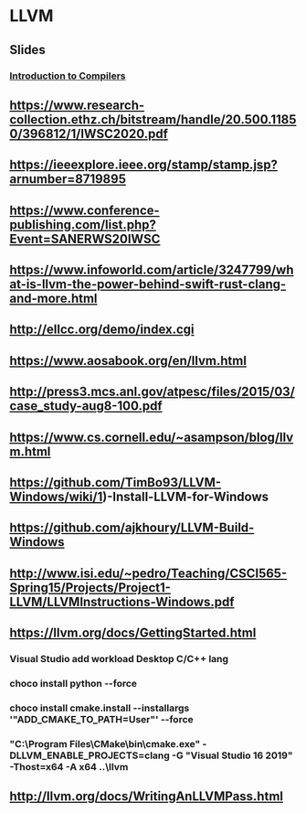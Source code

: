 # LLVM
## Slides
### [Introduction to Compilers](https://www.cs.umd.edu/class/fall2018/cmsc430/slides/xx-llvm.pdf)

## https://www.research-collection.ethz.ch/bitstream/handle/20.500.11850/396812/1/IWSC2020.pdf

## https://ieeexplore.ieee.org/stamp/stamp.jsp?arnumber=8719895

## https://www.conference-publishing.com/list.php?Event=SANERWS20IWSC

## https://www.infoworld.com/article/3247799/what-is-llvm-the-power-behind-swift-rust-clang-and-more.html

## http://ellcc.org/demo/index.cgi

## https://www.aosabook.org/en/llvm.html

## http://press3.mcs.anl.gov/atpesc/files/2015/03/case_study-aug8-100.pdf

## https://www.cs.cornell.edu/~asampson/blog/llvm.html

## https://github.com/TimBo93/LLVM-Windows/wiki/1)-Install-LLVM-for-Windows

## https://github.com/ajkhoury/LLVM-Build-Windows

## http://www.isi.edu/~pedro/Teaching/CSCI565-Spring15/Projects/Project1-LLVM/LLVMInstructions-Windows.pdf

## https://llvm.org/docs/GettingStarted.html

### Visual Studio add workload Desktop C/C++ lang
### choco install python --force
### choco install cmake.install --installargs '"ADD_CMAKE_TO_PATH=User"' --force
### "C:\Program Files\CMake\bin\cmake.exe" -DLLVM_ENABLE_PROJECTS=clang  -G "Visual Studio 16 2019" -Thost=x64 -A x64 ..\llvm

## http://llvm.org/docs/WritingAnLLVMPass.html

